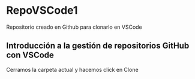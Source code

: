 # RepoVSCode1
Repositorio creado en Github para clonarlo en VSCode

## Introducción a la gestión de repositorios GitHub con VSCode
Cerramos la carpeta actual y hacemos click en Clone
